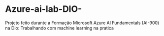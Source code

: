 # Azure-ai-lab-DIO-
Projeto feito durante a Formação Microsoft Azure AI Fundamentals (AI-900) na Dio: Trabalhando com machine learning na pratica
